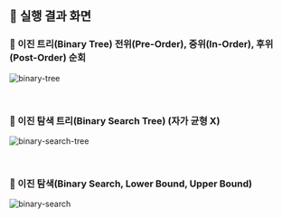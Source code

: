 ## 📸 실행 결과 화면
### 📌 이진 트리(Binary Tree) 전위(Pre-Order), 중위(In-Order), 후위(Post-Order) 순회
![binary-tree](https://github.com/user-attachments/assets/01cc472f-aef6-45b9-a0ae-24e0df080a97)

<br>

### 📌 이진 탐색 트리(Binary Search Tree) (자가 균형 X)
![binary-search-tree](https://github.com/user-attachments/assets/82ad2cb0-514e-4eb0-83c9-09d073a769f5)

<br>

### 📌 이진 탐색(Binary Search, Lower Bound, Upper Bound)
![binary-search](https://github.com/user-attachments/assets/75b408d7-e601-4b82-af4c-dbb5efb9c0a5)
